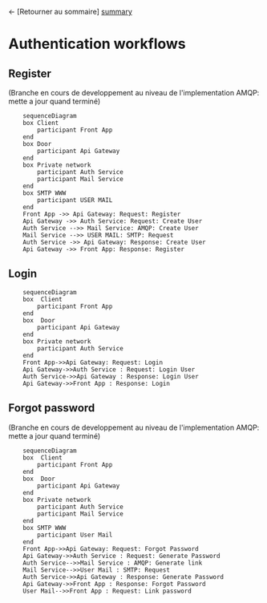 ← [Retourner au sommaire] [summary]

# Authentication workflows  

## Register 

(Branche en cours de developpement au niveau de l'implementation AMQP: mette a jour quand terminé)

```mermaid
    sequenceDiagram
    box Client
        participant Front App
    end
    box Door
        participant Api Gateway
    end
    box Private network
        participant Auth Service
        participant Mail Service
    end
    box SMTP WWW
        participant USER MAIL
    end
    Front App ->> Api Gateway: Request: Register
    Api Gateway ->> Auth Service: Request: Create User
    Auth Service -->> Mail Service: AMQP: Create User
    Mail Service -->> USER MAIL: SMTP: Request
    Auth Service ->> Api Gateway: Response: Create User
    Api Gateway ->> Front App: Response: Register
```

## Login
```mermaid
    sequenceDiagram
    box  Client
        participant Front App
    end
    box  Door
        participant Api Gateway
    end
    box Private network
        participant Auth Service
    end
    Front App->>Api Gateway: Request: Login
    Api Gateway->>Auth Service : Request: Login User
    Auth Service->>Api Gateway : Response: Login User
    Api Gateway->>Front App : Response: Login
```

## Forgot password

(Branche en cours de developpement au niveau de l'implementation AMQP: mette a jour quand terminé)

```mermaid
    sequenceDiagram
    box  Client
        participant Front App
    end
    box  Door
        participant Api Gateway
    end
    box Private network
        participant Auth Service
        participant Mail Service
    end
    box SMTP WWW
        participant User Mail
    end
    Front App->>Api Gateway: Request: Forgot Password
    Api Gateway->>Auth Service : Request: Generate Password
    Auth Service-->>Mail Service : AMQP: Generate link
    Mail Service-->>User Mail : SMTP: Request 
    Auth Service->>Api Gateway : Response: Generate Password
    Api Gateway->>Front App : Response: Forgot Password
    User Mail-->>Front App : Request: Link password 
```


[summary]: ../../README.md
